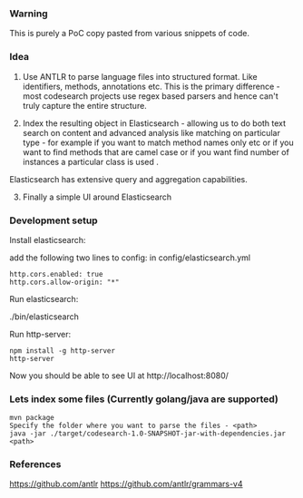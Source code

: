 ### Warning
This is purely a PoC copy pasted from various snippets of code.

### Idea

1. Use ANTLR to parse language files into structured format. Like identifiers, methods, annotations etc. This
is the primary difference - most codesearch projects use regex based parsers and hence can't truly capture
the entire structure.

2. Index the resulting object in Elasticsearch - allowing us to do both text search on content and advanced
analysis like matching on particular type - for example if you want to match method names only etc or if you want to find methods
that are camel case or if you want find number of instances a particular class is used . 

Elasticsearch has extensive query and aggregation capabilities.

3. Finally a simple UI around Elasticsearch

### Development setup

Install elasticsearch: 

add the following two lines to config:
in config/elasticsearch.yml

```
http.cors.enabled: true
http.cors.allow-origin: "*"
```
Run elasticsearch:

./bin/elasticsearch

Run http-server:
```
npm install -g http-server
http-server
```

Now you should be able to see UI at http://localhost:8080/

### Lets index some files (Currently golang/java are supported)

```
mvn package
Specify the folder where you want to parse the files - <path>
java -jar ./target/codesearch-1.0-SNAPSHOT-jar-with-dependencies.jar <path>
```

### References

https://github.com/antlr
https://github.com/antlr/grammars-v4
